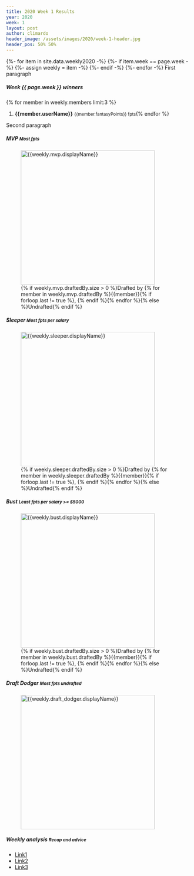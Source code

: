 ```yaml
---
title: 2020 Week 1 Results
year: 2020
week: 1
layout: post
author: climardo
header_image: /assets/images/2020/week-1-header.jpg
header_pos: 50% 50%
---
```

{%- for item in site.data.weekly2020 -%}
    {%- if item.week == page.week -%}
        {%- assign weekly = item -%}
    {%- endif -%}
{%- endfor -%}
First paragraph

##### Week {{ page.week }} winners
{% for member in weekly.members limit:3 %}
1. **{{member.userName}}** <small class="text-muted">{{member.fantasyPoints}} fpts</small>{% endfor %}

Second paragraph

##### MVP <small class="text-muted">Most fpts</small>
<figure class="figure">
    <img class="img-fluid" src="/assets/images/{{page.year}}/week-{{page.week}}-{{weekly.mvp.displayName | replace: ' ', '-' | escape |downcase }}.png" width="364px" alt="{{weekly.mvp.displayName}}"/>
    <figcaption class="figure-caption">{% if weekly.mvp.draftedBy.size > 0 %}Drafted by {% for member in weekly.mvp.draftedBy %}{{member}}{% if forloop.last != true %}, {% endif %}{% endfor %}{% else %}Undrafted{% endif %}</figcaption>
</figure>

##### Sleeper <small class="text-muted">Most fpts per salary</small>
<figure class="figure">
    <img class="img-fluid" src="/assets/images/{{page.year}}/week-{{page.week}}-{{weekly.sleeper.displayName | replace: ' ', '-' | escape | downcase }}.png" width="364px" alt="{{weekly.sleeper.displayName}}"/>
    <figcaption class="figure-caption">{% if weekly.sleeper.draftedBy.size > 0 %}Drafted by {% for member in weekly.sleeper.draftedBy %}{{member}}{% if forloop.last != true %}, {% endif %}{% endfor %}{% else %}Undrafted{% endif %}</figcaption>
</figure>

##### Bust <small class="text-muted">Least fpts per salary >= $5000</small>
<figure class="figure">
    <img class="img-fluid" src="/assets/images/{{page.year}}/week-{{page.week}}-{{weekly.bust.displayName | replace: ' ', '-' | escape | downcase }}.png" width="364px" alt="{{weekly.bust.displayName}}"/>
    <figcaption class="figure-caption">{% if weekly.bust.draftedBy.size > 0 %}Drafted by {% for member in weekly.bust.draftedBy %}{{member}}{% if forloop.last != true %}, {% endif %}{% endfor %}{% else %}Undrafted{% endif %}</figcaption>
</figure>

##### Draft Dodger <small class="text-muted">Most fpts undrafted</small>
<figure class="figure">
    <img class="img-fluid" src="/assets/images/{{page.year}}/week-{{page.week}}-{{weekly.draft_dodger.displayName | replace: ' ', '-' | escape | downcase }}.png" width="364px" alt="{{weekly.draft_dodger.displayName}}"/>
</figure>

##### Weekly analysis <small class="text-muted">Recap and advice</small>
- [Link1](#)
- [Link2](#)
- [Link3](#)
